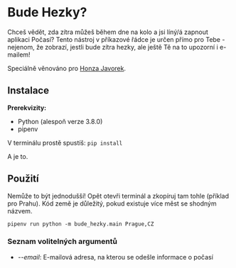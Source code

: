 # Bude Hezky?
Chceš vědět, zda zítra můžeš během dne na kolo a jsi líný/á zapnout aplikaci Počasí? Tento nástroj v příkazové řádce je určen přímo pro Tebe - nejenom, že zobrazí, jestli bude zítra hezky, ale ještě Tě na to upozorní i e-mailem!

Speciálně věnováno pro [Honza Javorek](https://github.com/honzajavorek).


## Instalace
**Prerekvizity:**
+ Python (alespoň verze 3.8.0)
+ pipenv

V terminálu prostě spustíš: `pip install`

A je to.

## Použití
Nemůže to být jednodušší! Opět otevři terminál a zkopíruj tam tohle (příklad pro Prahu). Kód země je důležitý, pokud existuje více měst se shodným názvem.

`pipenv run python -m bude_hezky.main Prague,CZ`

### Seznam volitelných argumentů
+ *--email*: E-mailová adresa, na kterou se odešle informace o počasí